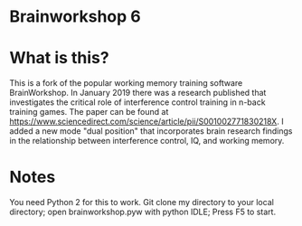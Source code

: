 # Brainworkshop 6

# What is this?
This is a fork of the popular working memory training software BrainWorkshop.  In January 2019 there was a research published that investigates the critical role of interference control training in n-back training games. The paper can be found at https://www.sciencedirect.com/science/article/pii/S001002771830218X. I added a new mode "dual position" that incorporates brain research findings in the relationship between interference control, IQ, and working memory.

# Notes
You need Python 2 for this to work. 
Git clone my directory to your local directory; 
open brainworkshop.pyw with python IDLE;
Press F5 to start. 
